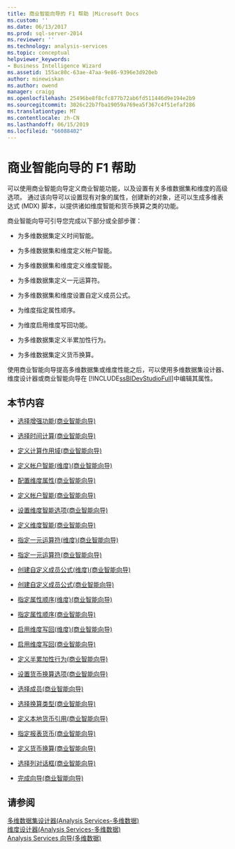 ```yaml
---
title: 商业智能向导的 F1 帮助 |Microsoft Docs
ms.custom: ''
ms.date: 06/13/2017
ms.prod: sql-server-2014
ms.reviewer: ''
ms.technology: analysis-services
ms.topic: conceptual
helpviewer_keywords:
- Business Intelligence Wizard
ms.assetid: 155ac80c-63ae-47aa-9e86-9396e3d920eb
author: minewiskan
ms.author: owend
manager: craigg
ms.openlocfilehash: 25496be8f8cfc877b72ab6fd511446d9e194e2b9
ms.sourcegitcommit: 3026c22b7fba19059a769ea5f367c4f51efaf286
ms.translationtype: MT
ms.contentlocale: zh-CN
ms.lasthandoff: 06/15/2019
ms.locfileid: "66088402"
---
```

# <a name="business-intelligence-wizard-f1-help"></a>商业智能向导的 F1 帮助
  可以使用商业智能向导定义商业智能功能，以及设置有关多维数据集和维度的高级选项。 通过该向导可以设置现有对象的属性，创建新的对象，还可以生成多维表达式 (MDX) 脚本，以提供诸如维度智能和货币换算之类的功能。  
  
 商业智能向导可引导您完成以下部分或全部步骤：  
  
-   为多维数据集定义时间智能。  
  
-   为多维数据集和维度定义帐户智能。  
  
-   为多维数据集和维度定义维度智能。  
  
-   为多维数据集定义一元运算符。  
  
-   为多维数据集和维度设置自定义成员公式。  
  
-   为维度指定属性顺序。  
  
-   为维度启用维度写回功能。  
  
-   为多维数据集定义半累加性行为。  
  
-   为多维数据集定义货币换算。  
  
 使用商业智能向导提高多维数据集或维度性能之后，可以使用多维数据集设计器、维度设计器或商业智能向导在 [!INCLUDE[ssBIDevStudioFull](../includes/ssbidevstudiofull-md.md)]中编辑其属性。  
  
## <a name="in-this-section"></a>本节内容  
  
-   [选择增强功能&#40;商业智能向导&#41;](choose-enhancement-business-intelligence-wizard.md)  
  
-   [选择时间计算&#40;商业智能向导&#41;](choose-time-calculations-business-intelligence-wizard.md)  
  
-   [定义计算作用域&#40;商业智能向导&#41;](define-scope-of-calculations-business-intelligence-wizard.md)  
  
-   [定义帐户智能&#40;维度&#41;&#40;商业智能向导&#41;](define-account-intelligence-dimension-business-intelligence-wizard.md)  
  
-   [配置维度属性&#40;商业智能向导&#41;](configure-dimension-attributes-business-intelligence-wizard.md)  
  
-   [定义帐户智能&#40;商业智能向导&#41;](define-account-intelligence-business-intelligence-wizard.md)  
  
-   [设置维度智能选项&#40;商业智能向导&#41;](set-dimension-intelligence-options-business-intelligence-wizard.md)  
  
-   [定义维度智能&#40;商业智能向导&#41;](define-dimension-intelligence-business-intelligence-wizard.md)  
  
-   [指定一元运算符&#40;维度&#41;&#40;商业智能向导&#41;](specify-a-unary-operator-dimension-business-intelligence-wizard.md)  
  
-   [指定一元运算符&#40;商业智能向导&#41;](specify-a-unary-operator-business-intelligence-wizard.md)  
  
-   [创建自定义成员公式&#40;维度&#41;&#40;商业智能向导&#41;](create-a-custom-member-formula-dimension-business-intelligence-wizard.md)  
  
-   [创建自定义成员公式&#40;商业智能向导&#41;](create-a-custom-member-formula-business-intelligence-wizard.md)  
  
-   [指定属性顺序&#40;维度&#41;&#40;商业智能向导&#41;](specify-attribute-ordering-dimension-business-intelligence-wizard.md)  
  
-   [指定属性顺序&#40;商业智能向导&#41;](specify-attribute-ordering-business-intelligence-wizard.md)  
  
-   [启用维度写回&#40;维度&#41;&#40;商业智能向导&#41;](enable-dimension-writeback-dimension-business-intelligence-wizard.md)  
  
-   [启用维度写回&#40;商业智能向导&#41;](enable-dimension-writeback-business-intelligence-wizard.md)  
  
-   [定义半累加性行为&#40;商业智能向导&#41;](define-semiadditive-behavior-business-intelligence-wizard.md)  
  
-   [设置货币换算选项&#40;商业智能向导&#41;](set-currency-conversion-options-business-intelligence-wizard.md)  
  
-   [选择成员&#40;商业智能向导&#41;](select-members-business-intelligence-wizard.md)  
  
-   [选择换算类型&#40;商业智能向导&#41;](select-conversion-type-business-intelligence-wizard.md)  
  
-   [定义本地货币引用&#40;商业智能向导&#41;](define-local-currency-reference-business-intelligence-wizard.md)  
  
-   [指定报表货币&#40;商业智能向导&#41;](specify-reporting-currencies-business-intelligence-wizard.md)  
  
-   [定义货币换算&#40;商业智能向导&#41;](define-currency-conversion-business-intelligence-wizard.md)  
  
-   [选择列对话框&#40;商业智能向导&#41;](select-a-column-dialog-box-business-intelligence-wizard.md)  
  
-   [完成向导&#40;商业智能向导&#41;](completing-the-wizard-business-intelligence-wizard.md)  
  
## <a name="see-also"></a>请参阅  
 [多维数据集设计器&#40;Analysis Services-多维数据&#41;](cube-designer-analysis-services-multidimensional-data.md)   
 [维度设计器&#40;Analysis Services-多维数据&#41;](dimension-designer-analysis-services-multidimensional-data.md)   
 [Analysis Services 向导&#40;多维数据&#41;](analysis-services-wizards-multidimensional-data.md)  
  
  
